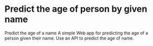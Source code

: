 # Predict the age of person by given name
Predict the age of a name A simple Web app for predicting the age of a person given their name.
Use an API to predict the age of name.
